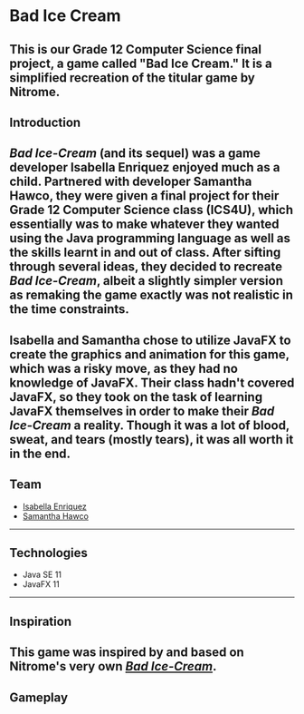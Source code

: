 # Bad Ice Cream
This is our Grade 12 Computer Science final project, a game called "Bad Ice Cream." It is a simplified recreation of the titular game by Nitrome.
---
## Introduction
*Bad Ice-Cream* (and its sequel) was a game developer Isabella Enriquez enjoyed much as a child. Partnered with developer Samantha Hawco, they were given a final project for their Grade 12 Computer Science class (ICS4U), which essentially was to make whatever they wanted using the Java programming language as well as the skills learnt in and out of class. After sifting through several ideas, they decided to recreate *Bad Ice-Cream*, albeit a slightly simpler version as remaking the game exactly was not realistic in the time constraints. 
---
Isabella and Samantha chose to utilize JavaFX to create the graphics and animation for this game, which was a risky move, as they had no knowledge of JavaFX. Their class hadn't covered JavaFX, so they took on the task of learning JavaFX themselves in order to make their *Bad Ice-Cream* a reality. Though it was a lot of blood, sweat, and tears (mostly tears), it was all worth it in the end.
---
## Team
- [Isabella Enriquez](https://github.com/isabellaenriquez)
- [Samantha Hawco](https://github.com/18srh5)
---
## Technologies
- Java SE 11
- JavaFX 11
---
## Inspiration
This game was inspired by and based on Nitrome's very own *[Bad Ice-Cream](http://www.nitrome.com/games/badicecream/#.Xr8UQGhKhhE)*.
---
## Gameplay
